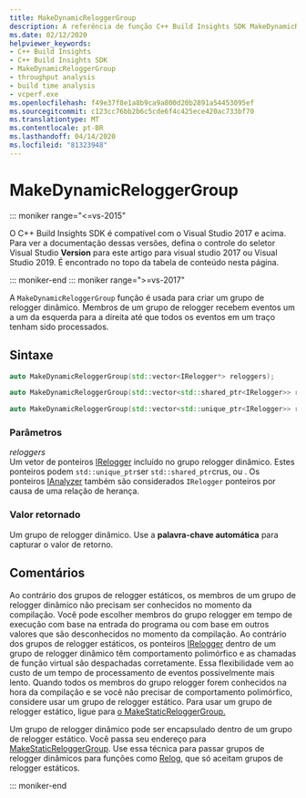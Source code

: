 ```yaml
---
title: MakeDynamicReloggerGroup
description: A referência de função C++ Build Insights SDK MakeDynamicReloggerGroup.
ms.date: 02/12/2020
helpviewer_keywords:
- C++ Build Insights
- C++ Build Insights SDK
- MakeDynamicReloggerGroup
- throughput analysis
- build time analysis
- vcperf.exe
ms.openlocfilehash: f49e37f8e1a8b9ca9a800d20b2891a54453095ef
ms.sourcegitcommit: c123cc76bb2b6c5cde6f4c425ece420ac733bf70
ms.translationtype: MT
ms.contentlocale: pt-BR
ms.lasthandoff: 04/14/2020
ms.locfileid: "81323948"
---
```

# <a name="makedynamicreloggergroup"></a>MakeDynamicReloggerGroup

::: moniker range="<=vs-2015"

O C++ Build Insights SDK é compatível com o Visual Studio 2017 e acima. Para ver a documentação dessas versões, defina o controle do seletor Visual Studio **Version** para este artigo para visual studio 2017 ou Visual Studio 2019. É encontrado no topo da tabela de conteúdo nesta página.

::: moniker-end
::: moniker range=">=vs-2017"

A `MakeDynamicReloggerGroup` função é usada para criar um grupo de relogger dinâmico. Membros de um grupo de relogger recebem eventos um a um da esquerda para a direita até que todos os eventos em um traço tenham sido processados.

## <a name="syntax"></a>Sintaxe

```cpp
auto MakeDynamicReloggerGroup(std::vector<IRelogger*> reloggers);

auto MakeDynamicReloggerGroup(std::vector<std::shared_ptr<IRelogger>> reloggers);

auto MakeDynamicReloggerGroup(std::vector<std::unique_ptr<IRelogger>> reloggers);
```

### <a name="parameters"></a>Parâmetros

*reloggers*\
Um vetor de ponteiros [IRelogger](../other-types/irelogger-class.md) incluído no grupo relogger dinâmico. Estes ponteiros podem `std::unique_ptr`ser `std::shared_ptr`crus, ou . Os ponteiros [IAnalyzer](../other-types/ianalyzer-class.md) também são considerados `IRelogger` ponteiros por causa de uma relação de herança.

### <a name="return-value"></a>Valor retornado

Um grupo de relogger dinâmico. Use a **palavra-chave automática** para capturar o valor de retorno.

## <a name="remarks"></a>Comentários

Ao contrário dos grupos de relogger estáticos, os membros de um grupo de relogger dinâmico não precisam ser conhecidos no momento da compilação. Você pode escolher membros do grupo relogger em tempo de execução com base na entrada do programa ou com base em outros valores que são desconhecidos no momento da compilação. Ao contrário dos grupos de relogger estáticos, os ponteiros [IRelogger](../other-types/irelogger-class.md) dentro de um grupo de relogger dinâmico têm comportamento polimórfico e as chamadas de função virtual são despachadas corretamente. Essa flexibilidade vem ao custo de um tempo de processamento de eventos possivelmente mais lento. Quando todos os membros do grupo relogger forem conhecidos na hora da compilação e se você não precisar de comportamento polimórfico, considere usar um grupo de relogger estático. Para usar um grupo de relogger estático, ligue para [o MakeStaticReloggerGroup.](make-static-relogger-group.md)

Um grupo de relogger dinâmico pode ser encapsulado dentro de um grupo de relogger estático. Você passa seu endereço para [MakeStaticReloggerGroup](make-static-relogger-group.md). Use essa técnica para passar grupos de relogger dinâmicos para funções como [Relog](relog.md), que só aceitam grupos de relogger estáticos.

::: moniker-end
